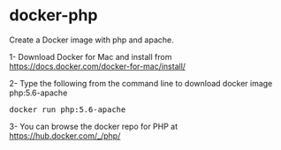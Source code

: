 # docker-php
Create a Docker image with php and apache.

1- Download Docker for Mac and install from https://docs.docker.com/docker-for-mac/install/

2- Type the following from the command line to download docker image php:5.6-apache
<pre>
docker run php:5.6-apache
</pre>

3- You can browse the docker repo for PHP at https://hub.docker.com/_/php/

